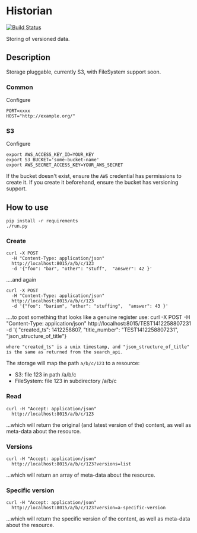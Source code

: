 # Historian

[![Build Status](https://travis-ci.org/LandRegistry/historian.svg)](https://travis-ci.org/LandRegistry/historian)

Storing of versioned data.

## Description

Storage pluggable, currently S3, with FileSystem support soon.

### Common

Configure

    PORT=xxxx
    HOST="http://example.org/"

### S3

Configure

    export AWS_ACCESS_KEY_ID=YOUR_KEY
    export S3_BUCKET='some-bucket-name'
    export AWS_SECRET_ACCESS_KEY=YOUR_AWS_SECRET

If the bucket doesn't exist, ensure the ```AWS``` credential has permissions to create it. If you create it beforehand, ensure the bucket has versioning support.

## How to use

    pip install -r requirements
    ./run.py


### Create

    curl -X POST
      -H "Content-Type: application/json"
      http://localhost:8015/a/b/c/123
      -d '{"foo": "bar", "other": "stuff",  "answer": 42 }'

....and again


    curl -X POST
      -H "Content-Type: application/json"
      http://localhost:8015/a/b/c/123
      -d '{"foo": "barium", "other": "stuffing",  "answer": 43 }'
      
....to post something that looks like a genuine register use:
    curl -X POST 
      -H "Content-Type: application/json"
      http://localhost:8015/TEST1412258807231 
      -d '{ "created_ts": 1412258807, "title_number": "TEST1412258807231", "json_structure_of_title"}

    where "created_ts" is a unix timestamp, and "json_structure_of_title" is the same as returned from the search_api.

The storage will map the path ```a/b/c/123``` to a resource:
- S3: file 123 in path <bucket>/a/b/c
- FileSystem: file 123 in subdirectory /a/b/c

### Read


    curl -H "Accept: application/json"
      http://localhost:8015/a/b/c/123

...which will return the original (and latest version of the) content, as well as meta-data about the resource.

### Versions

    curl -H "Accept: application/json"
      http://localhost:8015/a/b/c/123?versions=list

...which will return an array of meta-data about the resource.

### Specific version

    curl -H "Accept: application/json"
      http://localhost:8015/a/b/c/123?version=a-specific-version

...which will return the specific version of the content, as well as meta-data about the resource.


